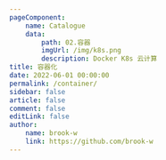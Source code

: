 ```yaml
---
pageComponent:
    name: Catalogue
    data:
        path: 02.容器
        imgUrl: /img/k8s.png
        description: Docker K8s 云计算
title: 容器化
date: 2022-06-01 00:00:00
permalink: /container/
sidebar: false
article: false
comment: false
editLink: false
author:
    name: brook-w
    link: https://github.com/brook-w
---
```

